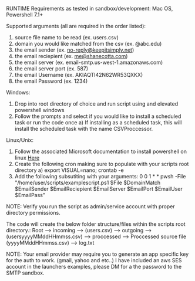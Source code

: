 RUNTIME Requirements as tested in sandbox/development:
Mac OS, Powershell 7.1+

Supported arguments (all are required in the order listed):
1. source file name to be read (ex. users.csv)
2. domain you would like matched from the csv (ex. @abc.edu)
3. the email sender (ex. no-reply@keepitsimply.net)
4. the email reciepient (ex. me@shanecotta.com)
5. the email server (ex. email-smtp.us-west-1.amazonaws.com)
6. the email server port (ex. 587)
7. the email Username (ex. AKIAQTI42N62WR53QXKX)
8. the email Password (ex. 1234)

Windows:
1. Drop into root directory of choice and run script using and elevated powershell windows
2. Follow the prompts and select if you would like to install a scheduled task or run the code once
      a) If installing as a scheduled task, this will install the scheduled task with the name CSVProccessor.

Linux/Unix:
1. Follow the associated Microsoft documentation to install powershell on linux [Here](https://docs.microsoft.com/en-us/powershell/scripting/install/install-debian?view=powershell-7.2#:~:text=via%20Package%20Repository-,PowerShell%20for%20Linux%20is%20published%20to,for%20easy%20installation%20and%20updates.&text=As%20superuser%2C%20register%20the%20Microsoft,sudo%20apt%2Dget%20install%20powershell%20.)
2. Create the following cron making sure to populate with your scripts root directory 
    a) export VISUAL=nano; crontab -e
3. Add the following subsutiting with your arguments: 0 0 1 * * pwsh -File "/home/user/scripts/examplescript.ps1 $File $DomainMatch $EmailSender $EmailReciepient $EmailServer $EmailPort $EmailUser $EmailPass"
    
NOTE: Verify you run the script as admin/service account with proper directory permissions.

The code will create the below folder structure/files within the scripts root directory.:
Root
--> incoming
    --> (users.csv)
--> outgoing
    --> (usersyyyyMMddHHmmss.csv)
--> proccessed
    --> Proccessed source file (yyyyMMddHHmmss.csv)
--> log.txt

NOTE: Your email provider may require you to generate an app specific key for the auth to work. (gmail, yahoo and etc..) I have included an aws SES account in the launchers examples, please DM for a the password to the SMTP sandbox.
